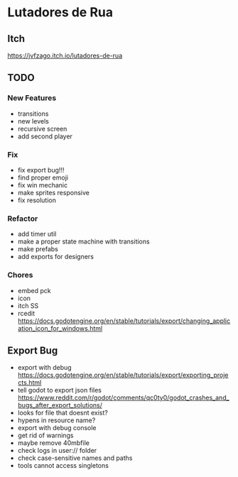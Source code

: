 # Lutadores de Rua

## Itch

https://jvfzago.itch.io/lutadores-de-rua

## TODO

### New Features

- transitions
- new levels
- recursive screen
- add second player

### Fix

- fix export bug!!!
- find proper emoji
- fix win mechanic
- make sprites responsive
- fix resolution

### Refactor
- add timer util
- make a proper state machine with transitions
- make prefabs
- add exports for designers

### Chores
- embed pck
- icon
- itch SS
- rcedit https://docs.godotengine.org/en/stable/tutorials/export/changing_application_icon_for_windows.html

## Export Bug
- export with debug https://docs.godotengine.org/en/stable/tutorials/export/exporting_projects.html
- tell godot to export json files https://www.reddit.com/r/godot/comments/qc0ty0/godot_crashes_and_bugs_after_export_solutions/
- looks for file that doesnt exist?
- hypens in resource name?
- export with debug console
- get rid of warnings
- maybe remove 40mbfile
- check logs in user:// folder
- check case-sensitive names and paths
- tools cannot access singletons